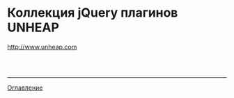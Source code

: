 # Коллекция jQuery плагинов UNHEAP

http://www.unheap.com

<br>
<br>

---

[Оглавление](https://github.com/LexDonowan/DevTips/blob/main/HTML%20Tricks/README.md)
